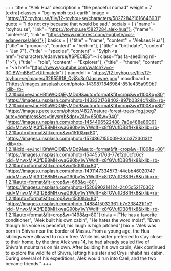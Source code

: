 +++
title = "Alek Hua"
description = "the peaceful nomad"
weight = 7
[extra]
classes = "bg-nymph text-earth"
image = "https://f2.toyhou.se/file/f2-toyhou-se/characters/5827284?1616646931"
quote = "I do not cry because that would be sad."
socials = [
  {"name"= "toyhou.se", "link"= "https://toyhou.se/5827284.alek-hua"},
  {"name"= "pinterest", "link"= "https://www.pinterest.com/eqqbyte/ocs-edanverse/alek/"}
]
basics = [
  {"title" = "name", "content" = "Alekses Hua"},
  {"title" = "pronouns", "content" = "he/him"},
  {"title" = "birthdate", "content" = "Jan 7"},
  {"title" = "species", "content" = "Sylph <a href=\"/characters/edanverse/#SPECIES\"><i class=\"fas fa-seedling ml-1\"></i></a>"},
  {"title" = "role", "content" = "Explorer"},
  {"title" = "theme", "content" = "<a href=\"https://www.youtube.com/watch?v=o-RCiBWmBBc\">Ultimately</a>"}
]
pagedoll = "https://f2.toyhou.se/file/f2-toyhou-se/images/32955918_Qzj8c3p0Jqsuwne.png"
moodboard = ["https://images.unsplash.com/photo-1439871846984-851e435a999b?ixlib=rb-1.2.1&ixid=eyJhcHBfaWQiOjEyMDd9&auto=format&fit=crop&w=1100&q=80", "https://images.unsplash.com/photo-1433321768402-897b0324c?ixlib=rb-1.2.1&ixid=eyJhcHBfaWQiOjEyMDd9&auto=format&fit=crop&w=1100&q=80", "https://images.pexels.com/photos/4827/nature-forest-trees-fog.jpeg?auto=compress&cs=tinysrgb&dpr=2&h=650&w=940", "https://images.unsplash.com/photo-1454496522488-7a8e488e8606?ixid=MnwxMjA3fDB8MHxwaG90by1wYWdlfHx8fGVufDB8fHx8&ixlib=rb-1.2.1&auto=format&fit=crop&w=1510&q=80", "https://images.unsplash.com/photo-1574867155009-3a1b37230131?ixlib=rb-1.2.1&ixid=eyJhcHBfaWQiOjEyMDd9&auto=format&fit=crop&w=1100&q=80", "https://images.unsplash.com/photo-1544551763-77ef2d0cfc6c?ixid=MnwxMjA3fDB8MHxwaG90by1wYWdlfHx8fGVufDB8fHx8&ixlib=rb-1.2.1&auto=format&fit=crop&w=1500&q=80", "https://images.unsplash.com/photo-1491147334573-44cbb4602074?ixid=MnwxMjA3fDB8MHxwaG90by1wYWdlfHx8fGVufDB8fHx8&ixlib=rb-1.2.1&auto=format&fit=crop&w=668&q=80", "https://images.unsplash.com/photo-1520690214124-2405c5217036?ixid=MnwxMjA3fDB8MHxwaG90by1wYWdlfHx8fGVufDB8fHx8&ixlib=rb-1.2.1&auto=format&fit=crop&w=1500&q=80", "https://images.unsplash.com/photo-1488415032361-b7e238421f1b?ixid=MnwxMjA3fDB8MHxwaG90by1wYWdlfHx8fGVufDB8fHx8&ixlib=rb-1.2.1&auto=format&fit=crop&w=1498&q=80"]
trivia = ["He has a favorite conditioner", "Alek built his own cabin", "He hates the word moist", "Even though his voice is peaceful, his laugh is high pitched"]
bio = "Alek was born in Shivra near the border of Massu. From a young age, the Hua siblings were allowed to roam free. While his sister preferred to stay closer to their home, by the time Alek was 14, he had already scaled five of Shivra's mountains on his own. After building his own cabin, Alek continued to explore the wildlife of Shivra, letting his sister and Crys inhabit his cabin. During several of his expeditions, Alek would run into Cael, and the two became friends."
+++